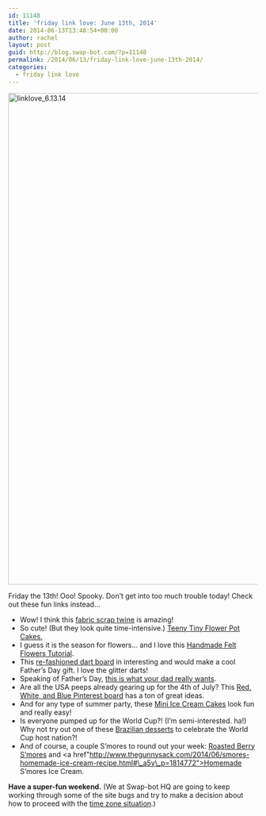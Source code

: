 ```yaml
---
id: 11148
title: 'friday link love: June 13th, 2014'
date: 2014-06-13T13:48:54+00:00
author: rachel
layout: post
guid: http://blog.swap-bot.com/?p=11148
permalink: /2014/06/13/friday-link-love-june-13th-2014/
categories:
  - friday link love
---
```

<img src="http://blog.swap-bot.com/wp-content/uploads/2014/06/linklove_6.13.14.jpg" alt="linklove_6.13.14" width="600" height="992" class="alignnone size-full wp-image-11149" />

Friday the 13th! Ooo! Spooky. Don&#8217;t get into too much trouble today! Check out these fun links instead&#8230;

  * Wow! I think this [fabric scrap twine](http://mypoppet.com.au/2014/04/scrapbusting-handmade-scrap-fabric-twine.html) is amazing!
  * So cute! (But they look quite time-intensive.) [Teeny Tiny Flower Pot Cakes.](http://thecakeblog.com/2014/06/tiny-flower-pot-cakes.html)
  * I guess it is the season for flowers&#8230; and I love this [Handmade Felt Flowers Tutorial](http://benziedesign.blogspot.com/2014/05/felt-flower-tutorial.html).
  * This [re-fashioned dart board](http://lovelyindeed.com/diy-dartboard/) in interesting and would make a cool Father&#8217;s Day gift. I love the glitter darts!
  * Speaking of Father&#8217;s Day, [this is what your dad really wants](http://clementinedaily.com/2014/06/what-your-dad-really-wants-for-fathers-day/#_a5y_p=1823760). 
  * Are all the USA peeps already gearing up for the 4th of July? This [Red, White, and Blue Pinterest board](http://www.pinterest.com/nsoriano/red-white-blue/) has a ton of great ideas.
  * And for any type of summer party, these [Mini Ice Cream Cakes](http://pizzazzerie.com/holidays/mini-ice-cream-cakes-for-labor-day/#_a5y_p=1807633) look fun and really easy!
  * Is everyone pumped up for the World Cup?! (I&#8217;m semi-interested. ha!) Why not try out one of these [Brazilian desserts](http://www.designsponge.com/2014/06/braziliandesserts.html) to celebrate the World Cup host nation?!
  * And of course, a couple S&#8217;mores to round out your week: [Roasted Berry S&#8217;mores](http://jellytoastblog.com/2014/06/roasted-berry-smores.html/) and <a href"http://www.thegunnysack.com/2014/06/smores-homemade-ice-cream-recipe.html#\_a5y\_p=1814772">Homemade S&#8217;mores Ice Cream</a>.

**Have a super-fun weekend.** (We at Swap-bot HQ are going to keep working through some of the site bugs and try to make a decision about how to proceed with the [time zone situation](http://blog.swap-bot.com/2014/06/08/updating-swap-bot-hq-time-zone/).)